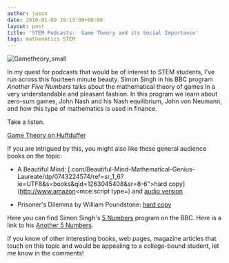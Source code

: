 ```yaml
---
author: jason
date: 2010-01-09 19:13:00+00:00
layout: post
title: 'STEM Podcasts:  Game Theory and its Social Importance'
tags: mathematics STEM
---
```


![Gametheory_small](http://www.thecoldfish.com/wp-content/uploads/2010/01/gametheory_small.png)

In my quest for podcasts that would be of interest to STEM students, I've run across this fourteen minute beauty. Simon Singh in his BBC program _Another Five Numbers_ talks about the mathematical theory of games in a very understandable and pleasant fashion. In this program we learn about zero-sum games, John Nash and his Nash equilibrium, John von Neumann, and how this type of mathematics is used in finance.

Take a listen.

[Game Theory on Huffduffer](http://huffduffer.com/kfeighery/11508)

If you are intrigued by this, you might also like these general audience books on the topic:

  * A Beautiful Mind: [.com/Beautiful-Mind-Mathematical-Genius-Laureate/dp/0743224574/ref=sr_1_6?ie=UTF8&s=books&qid=1263045408&sr=8-6">hard copy](http://www.amazon<mce:script type=) and [audio version](http://www.audible.com/adbl/site/products/ProductDetail.jsp?productID=BK_BLAK_003085&BV_UseBVCookie=Yes)

  * Prisoner's Dilemma by William Poundstone: [hard copy](http://www.amazon.com/Prisoners-Dilemma-William-Poundstone/dp/038541580X/ref=sr_1_1?ie=UTF8&s=books&qid=1263045467&sr=1-1)

Here you can find Simon Singh's [5 Numbers](http://www.bbc.co.uk/radio4/science/5numbers.shtml) program on the BBC.  Here is a link to his [Another 5 Numbers](http://www.bbc.co.uk/radio4/science/another5.shtml).

If you know of other interesting books, web pages, magazine articles that touch on this topic and would be appealing to a college-bound student, let me know in the comments!